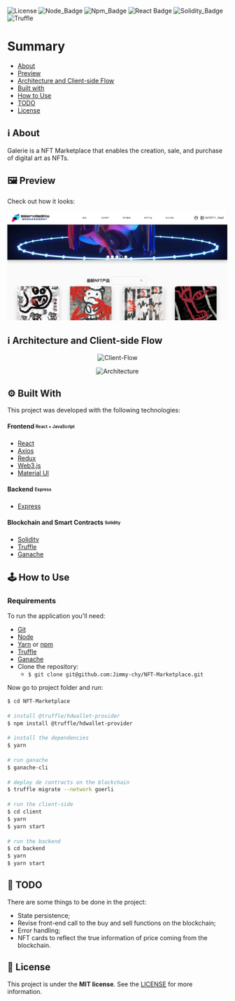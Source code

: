 ![License](https://img.shields.io/badge/license-MIT-737CA1?style=flat-square) 
![Node_Badge](https://img.shields.io/badge/node-14.16.1-green?style=flat-square)
![Npm_Badge](https://img.shields.io/badge/npm-6.14.12-yellow?style=flat-square)
![React Badge](https://img.shields.io/badge/React-17.0.2-45b8d8?style=flat-square)
![Solidity_Badge](https://img.shields.io/badge/Solidity-%5E8.0.0-363636?style=flat-square)
![Truffle](https://img.shields.io/badge/Truffle-5.3.14-F0E8E0?style=flat-square)
</div>

# Summary

- [About](#about)
- [Preview](#preview)
- [Architecture and Client-side Flow](#architecture)
- [Built with](#technologies)
- [How to Use](#how-to-use)
- [TODO](#todo)
- [License](#license)

<a id='about'/>

## :information_source: About

Galerie is a NFT Marketplace that enables the creation, sale, and purchase of digital art as NFTs.


<a id='preview'/>

## :framed_picture: Preview

Check out how it looks:

<p align="center">
 <img alt="Homepage print"   src="https://github.com/Jimmy-chy/NFT-Marketplace/blob/master/client/public/home.png" >
<p />

<a id='architecture' />

## :information_source: Architecture and Client-side Flow

<p align="center">
  <img alt="Client-Flow"src="https://res.cloudinary.com/nataliebravo/image/upload/v1626701427/NFT/client-side-flow_iqhq9a.png">
<p />

<p align="center">
  <img alt="Architecture"src="https://res.cloudinary.com/nataliebravo/image/upload/v1626701440/NFT/arquitechure_hunzuw.png">
<p />


<a id='technologies'/>

## :gear: Built With

This project was developed with the following technologies:

#### **Frontend** <sub><sup>React + JavaScript</sup></sub>
  - [React](https://pt-br.reactjs.org/)
  - [Axios](https://github.com/axios/axios)
  - [Redux](https://redux.js.org/)
  - [Web3.js](https://web3js.readthedocs.io/en/v1.3.4/)
  - [Material UI](https://material-ui.com/pt/)

#### **Backend** <sub><sup>Express</sup></sub>
  - [Express](https://expressjs.com/pt-br/)
 
#### **Blockchain and Smart Contracts** <sub><sup>Solidity</sup></sub>
  - [Solidity](https://docs.soliditylang.org/)
  - [Truffle](https://www.trufflesuite.com/)
  - [Ganache](https://www.trufflesuite.com/ganache)


<a id='how-to-use'/>

## :joystick: How to Use

### Requirements

To run the application you'll need:
* [Git](https://git-scm.com)
* [Node](https://nodejs.org/)
* [Yarn](https://yarnpkg.com/) or [npm](https://www.npmjs.com/)
* [Truffle](https://www.trufflesuite.com/)
* [Ganache](https://www.trufflesuite.com/ganache)
* Clone the repository:
  * ```$ git clone git@github.com:Jimmy-chy/NFT-Marketplace.git ```


Now go to project folder and run:


```bash
$ cd NFT-Marketplace

# install @truffle/hdwallet-provider
$ npm install @truffle/hdwallet-provider

# install the dependencies
$ yarn

# run ganache
$ ganache-cli

# deploy de contracts on the blockchain
$ truffle migrate --network goerli

# run the client-side
$ cd client
$ yarn
$ yarn start

# run the backend
$ cd backend
$ yarn
$ yarn start
```

<a id='todo'/>

## :page_with_curl: TODO

There are some things to be done in the project:
  - State persistence;
  - Revise front-end call to the buy and sell functions on the blockchain;
  - Error handling;
  - NFT cards to reflect the true information of price coming from the blockchain.

<a id='license'/>

## :page_with_curl: License

This project is under the **MIT license**. See the [LICENSE](https://github.com/Jimmy-chy/NFT-Marketplace/blob/master/LICENSE) for more information.

